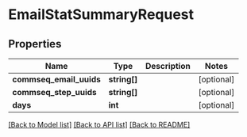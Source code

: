 # EmailStatSummaryRequest

## Properties
Name | Type | Description | Notes
------------ | ------------- | ------------- | -------------
**commseq_email_uuids** | **string[]** |  | [optional] 
**commseq_step_uuids** | **string[]** |  | [optional] 
**days** | **int** |  | [optional] 

[[Back to Model list]](../README.md#documentation-for-models) [[Back to API list]](../README.md#documentation-for-api-endpoints) [[Back to README]](../README.md)


